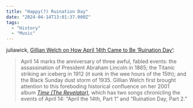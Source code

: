 ```yaml
---
title: "Happy(?) Ruination Day"
date: "2024-04-14T13:01:37.000Z"
tags: 
  - "History"
  - "Music"
---
```


juliawick, [Gillian Welch on How April 14th Came to Be ‘Ruination Day’](https://longreads.com/2015/04/14/gillian-welch-on-how-april-14th-came-to-be-ruination-day/):

> April 14 marks the anniversary of three awful, fabled events: the assassination of President Abraham Lincoln in 1865; the Titanic striking an iceberg in 1912 (it sunk in the wee hours of the 15th); and the Black Sunday dust storm of 1935. Gillian Welch first brought attention to this foreboding historical confluence on her 2001 album _[Time (The Revelator)](https://www.gillianwelch.com/albums/),_ which has two songs chronicling the events of April 14: “April the 14th, Part 1” and “Ruination Day, Part 2.”

